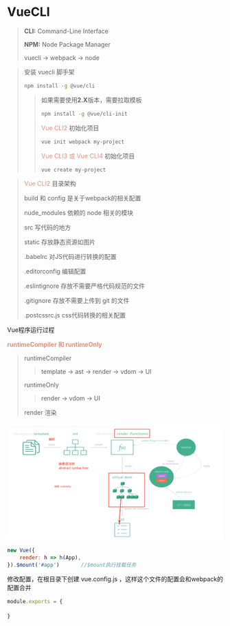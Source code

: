 # VueCLI



> **CLI:** Command-Line Interface
>
> **NPM:** Node Package Manager
>
> vuecli -> webpack -> node

> 安装 vuecli 脚手架
>
> ```bash
> npm install -g @vue/cli
> ```
>
> > 如果需要使用**2.X**版本，需要拉取模板
> >
> > ```bash
> > npm install -g @vue/cli-init
> > ```
> >
> > <font color="#DE907B">Vue CLI2</font> 初始化项目
> >
> > ```bash
> > vue init webpack my-project
> > ```
> >
> > <font color="#DE907B">Vue CLI3 或 Vue CLI4</font> 初始化项目
> >
> > ```bash
> > vue create my-project
> > ```



> <font color="#DE907B">Vue CLI2</font> 目录架构
>
> build 和 config 是关于webpack的相关配置
>
> nude_modules 依赖的 node 相关的模块
>
> src 写代码的地方
>
> static 存放静态资源如图片
>
> .babelrc	对JS代码进行转换的配置
>
> .editorconfig	编辑配置
>
> .eslintignore	存放不需要严格代码规范的文件
>
> .gitignore	存放不需要上传到 git 的文件
>
> .postcssrc.js	css代码转换的相关配置
>



Vue程序运行过程

**<font color="#DE907B">runtimeCompiler 和 runtimeOnly</font>** 

> runtimeCompiler
>
> > template -> ast -> render -> vdom -> UI
>
> runtimeOnly
>
> > render -> vdom -> UI
>
> render	渲染

![Vue程序运行过程](..\jpg\Vue程序运行过程.png)



```js
new Vue({
    render: h => h(App),
}).$mount('#app')		//$mount执行挂载任务
```



修改配置，在根目录下创建 vue.config.js ，这样这个文件的配置会和webpack的配置合并

```js
module.exports = {
    
}
```



